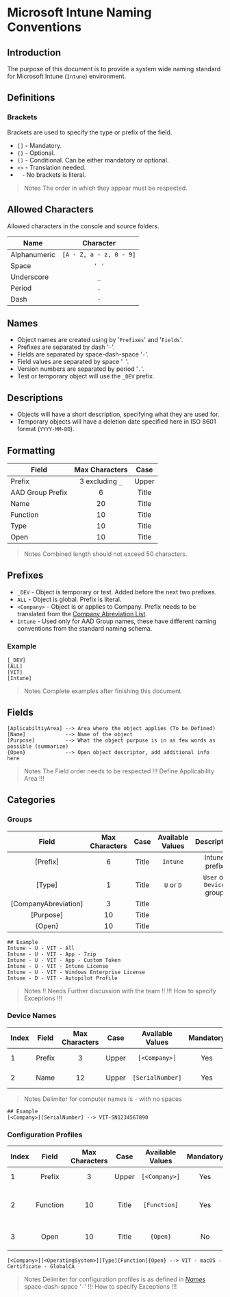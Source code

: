 # Microsoft Intune Naming Conventions

## Introduction

The purpose of this document is to provide a system wide naming standard for Microsoft Intune (`Intune`) environment.

## Definitions

### Brackets

Brackets are used to specify the type or prefix of the field.

* `[]` - Mandatory.
* `{}` - Optional.
* `()` - Conditional. Can be either mandatory or optional.
* `<>` - Translation needed.
* ` `  - No brackets is literal.

> Notes
> The order in which they appear must be respected.

## Allowed Characters

Allowed characters in the console and source folders.

| Name          | Character               |
| ------------- | :-------------:         |
| Alphanumeric  | `[A - Z, a - z, 0 - 9]` |
| Space         | `' '`                   |
| Underscore    | `_`                     |
| Period        | `.`                     |
| Dash          | `-`                     |

## Names

* Object names are created using by '`Prefixes`' and '`Fields`'.
* Prefixes are separated by dash '`-`'.
* Fields are separated by space-dash-space '` - `'.
* Field values are separated by space '` `'.
* Version numbers are separated by period '`.`'.
* Test or temporary object will use the `_DEV` prefix.

## Descriptions

* Objects will have a short description, specifying what they are used for.
* Temporary objects will have a deletion date specified here in ISO 8601 format (`YYYY-MM-DD`).

## Formatting

| Field            | Max Characters                | Case   |
| --------------   | :-------------:               | :----: |
| Prefix           | 3 excluding `_`               | Upper  |
| AAD Group Prefix | 6                             | Title  |
| Name             | 20                            | Title  |
| Function         | 10                            | Title  |
| Type             | 10                            | Title  |
| Open             | 10                            | Title  |

> Notes
> Combined length should not exceed 50 characters.

## Prefixes

* `_DEV`      - Object is temporary or test. Added before the next two prefixes.
* `ALL`       - Object is global. Prefix is literal.
* `<Company>` - Object is or applies to Company. Prefix needs to be translated from the [Company Abreviation List](https://docs.google.com/spreadsheets/d/1r7DSQzzg6IeVc2N8LXuBhlPI4SB3yCzgGR4TAbFCgrM/edit#gid=0).
* `Intune`    - Used only for AAD Group names, these have different naming conventions from the standard naming schema.

### Example

```text
[_DEV]
[ALL]
[VIT]
[Intune]
```

> Notes
> Complete examples after finishing this document

## Fields

```text
[AplicabiltiyArea] --> Area where the object applies (To be Defined)
[Name]             --> Name of the object
[Purpose]          --> What the object purpuse is in as few words as possible (summarize)
{Open}             --> Open object descriptor, add additional info here
```

> Notes
> The Field order needs to be respected
> !!! Define Applicability Area !!!


## Categories

### Groups

| Field             | Max Characters  | Case   | Available Values | Description              |
| :--------------:  | :-------------: | :----: | :--------------: | :--------------:         |
| [Prefix]            | 6               | Title  | `Intune`       | Intune prefix            |
| [Type]              | 1               | Title  | `U` or `D`     | `User` or `Device` group |
| [CompanyAbreviation]              | 3              | Title  |                |                          |
| [Purpose]          | 10              | Title  |                 |                          |
| {Open}              | 10              | Title  |                |                          |

```text
## Example
Intune - U - VIT - All
Intune - U - VIT - App - 7zip
Intune - U - VIT - App - Custom Token
Intune - U - VIT - Intune License
Intune - U - VIT - Windows Enterprise License
Intune - D - VIT - Autopilot Profile
```

> Notes
> !! Needs Further discussion with the team !!
> !!! How to specify Exceptions !!!


### Device Names

| Index | Field             | Max Characters  | Case   | Available Values | Mandatory | Description          |
| ----- | :--------------:  | :-------------: | :----: | :--------------: | :-------: | :--------------:     |
| 1     | Prefix            | 3               | Upper  | `[<Company>]`    | Yes       | Company abreviation  |
| 2     | Name              | 12              | Upper  | `[SerialNumber]` | Yes       | Partial or full SN   |

> Notes
> Delimiter for computer names is `-` with no spaces

```text
## Example
[<Company>][SerialNumber] --> VIT-SN1234567890
```

### Configuration Profiles

| Index | Field             | Max Characters  | Case   | Available Values    | Mandatory | Description                                   |
| ----- | :--------------:  | :-------------: | :----: | :--------------:    | :-------: | :--------------:                              |
| 1     | Prefix            | 3               | Upper  | `[<Company>]`       | Yes       | Company abreviation                           |
| 2     | Function          | 10              | Title  | `[Function]`        | Yes       | What it is does, short and concise            |
| 3     | Open              | 10              | Title  | `{Open}`            | No        | Other `Usefull` description                   |

```text
[<Company>][<OperatingSystem>][Type][Function]{Open} --> VIT - macOS - Certificate - GlobalCA
```

> Notes
> Delimiter for configuration profiles is as defined in [<ins>*Names*</ins>](##Names) space-dash-space '` - `'
> !!! How to specify Exceptions !!!
